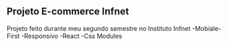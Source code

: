 ## Projeto E-commerce Infnet
Projeto feito durante meu segundo semestre no Instituto Infnet
-Mobiale-First
-Responsivo
-React
-Css Modules

